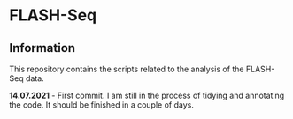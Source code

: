 # FLASH-Seq

## Information

This repository contains the scripts related to the analysis of the FLASH-Seq data.

**14.07.2021** - First commit. I am still in the process of tidying and annotating the code. It should be finished in a couple of days.
